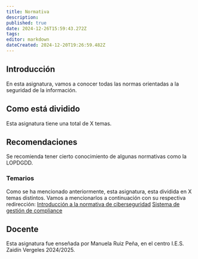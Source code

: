 ```yaml
---
title: Normativa
description: 
published: true
date: 2024-12-26T15:59:43.272Z
tags: 
editor: markdown
dateCreated: 2024-12-20T19:26:59.482Z
---
```


## Introducción
En esta asignatura, vamos a conocer todas las normas orientadas a la seguridad de la información.
## Como está dividido
Esta asignatura tiene una total de X temas.
## Recomendaciones
Se recomienda tener cierto conocimiento de algunas normativas como la LOPDGDD.
### Temarios
Como se ha mencionado anteriormente, esta asignatura, esta dividida en X temas distintos. Vamos a mencionarlos a continuación con su respectiva redirección:
[Introducción a la normativa de ciberseguridad](Normativa/introduccion)
[Sistema de gestión de compliance]()

## Docente
Esta asignatura fue enseñada por Manuela Ruiz Peña, en el centro I.E.S. Zaidín Vergeles 2024/2025.
